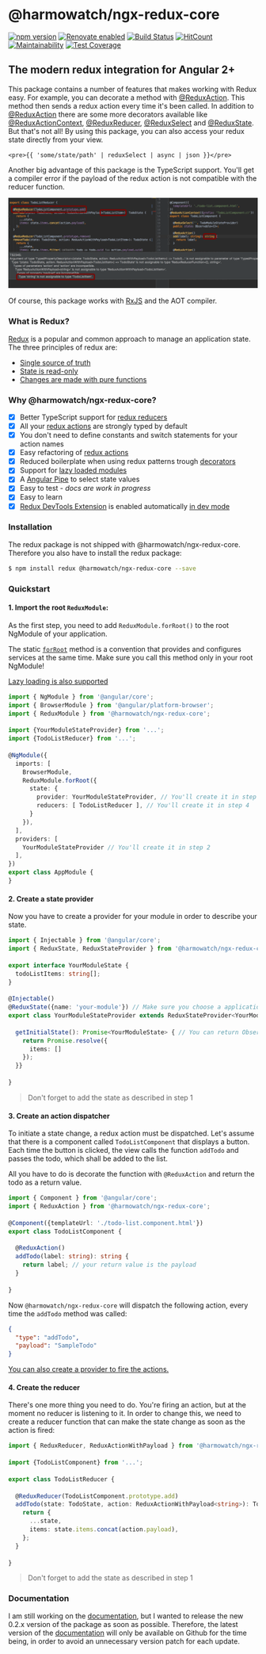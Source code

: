 # @harmowatch/ngx-redux-core

[![npm version](https://badge.fury.io/js/%40harmowatch%2Fngx-redux-core.svg)](https://badge.fury.io/js/%40harmowatch%2Fngx-redux-core)
[![Renovate enabled](https://img.shields.io/badge/renovate-enabled-brightgreen.svg)](https://renovateapp.com/)
[![Build Status](https://travis-ci.org/HarmoWatch/ngx-redux-core.svg?branch=master)](https://travis-ci.org/HarmoWatch/ngx-redux-core)
[![HitCount](http://hits.dwyl.io/harmowatch/ngx-redux-core.svg)](http://hits.dwyl.com/harmowatch/ngx-redux-core)
[![Maintainability](https://api.codeclimate.com/v1/badges/24a417a5e870fbe5e94e/maintainability)](https://codeclimate.com/github/HarmoWatch/ngx-redux-core/maintainability)
[![Test Coverage](https://api.codeclimate.com/v1/badges/24a417a5e870fbe5e94e/test_coverage)](https://codeclimate.com/github/HarmoWatch/ngx-redux-core/test_coverage)

## The modern redux integration for Angular 2+

This package contains a number of features that makes working with Redux easy. For example, 
you can decorate a method with [@ReduxAction](./docs/decorators/redux-action.md). This method then 
sends a redux action every time it's been called. In addition to [@ReduxAction](./docs/decorators/redux-action.md) 
there are some more decorators available like [@ReduxActionContext](docs/decorators/redux-action-context.md), 
[@ReduxReducer](./docs/decorators/redux-reducer.md), [@ReduxSelect](./docs/decorators/redux-select.md) and
[@ReduxState](./docs/decorators/redux-state.md). But that's not all! By using this package, you can also access 
your redux state directly from your view.

```angular2html
<pre>{{ 'some/state/path' | reduxSelect | async | json }}</pre>
```
Another big advantage of this package is the TypeScript support. You'll get a compiler error if  the payload 
of the redux action is not compatible with the reducer function.

![TypeScript support](./docs/ts-support.gif "TypeScript support")

Of course, this package works with [RxJS](https://github.com/ReactiveX/rxjs) and the AOT compiler.

### What is Redux?

[Redux](http://redux.js.org/) is a popular and common approach to manage an application state. The three principles of redux are:

- [Single source of truth](http://redux.js.org/docs/introduction/ThreePrinciples.html#single-source-of-truth)
- [State is read-only](http://redux.js.org/docs/introduction/ThreePrinciples.html#state-is-read-only)
- [Changes are made with pure functions](http://redux.js.org/docs/introduction/ThreePrinciples.html#changes-are-made-with-pure-functions)

### Why @harmowatch/ngx-redux-core?

- [x] Better TypeScript support for [redux reducers](./docs/decorators/redux-reducer.md)
- [x] All your [redux actions](./docs/decorators/redux-action.md) are strongly typed by default
- [x] You don't need to define constants and switch statements for your action names
- [x] Easy refactoring of [redux actions](./docs/decorators/redux-action.md)
- [x] Reduced boilerplate when using redux patterns trough [decorators](./docs/decorators/index.md)
- [x] Support for [lazy loaded modules](./docs/how-to/use-lazy-loading.md)
- [x] A [Angular Pipe](https://angular.io/guide/pipes) to select state values
- [x] Easy to test - *docs are work in progress*
- [x] Easy to learn
- [x] [Redux DevTools Extension](https://github.com/zalmoxisus/redux-devtools-extension) is enabled automatically [in dev mode](https://angular.io/api/core/isDevMode)

### Installation

The redux package is not shipped with @harmowatch/ngx-redux-core. 
Therefore you also have to install the redux package:

```sh
$ npm install redux @harmowatch/ngx-redux-core --save
```

### Quickstart

#### 1. Import the root `ReduxModule`:

As the first step, you need to add `ReduxModule.forRoot()` to the root NgModule of your application.

The static [`forRoot`](https://angular.io/docs/ts/latest/guide/ngmodule.html#!#core-for-root) method is a convention
that provides and configures services at the same time. Make sure you call this method only in your root NgModule!

[Lazy loading is also supported](./docs/how-to/use-lazy-loading.md)

```ts
import { NgModule } from '@angular/core';
import { BrowserModule } from '@angular/platform-browser';
import { ReduxModule } from '@harmowatch/ngx-redux-core';

import {YourModuleStateProvider} from '...';
import {TodoListReducer} from '...';

@NgModule({
  imports: [
    BrowserModule,
    ReduxModule.forRoot({
      state: {
        provider: YourModuleStateProvider, // You'll create it in step 2
        reducers: [ TodoListReducer ], // You'll create it in step 4
      }
    }),
  ],
  providers: [
    YourModuleStateProvider // You'll create it in step 2
  ],
})
export class AppModule {
}
```

#### 2. Create a state provider

Now you have to create a provider for your module in order to describe your state.

```ts
import { Injectable } from '@angular/core';
import { ReduxState, ReduxStateProvider } from '@harmowatch/ngx-redux-core';

export interface YourModuleState {
  todoListItems: string[];
}

@Injectable()
@ReduxState({name: 'your-module'}) // Make sure you choose a application-wide unique name
export class YourModuleStateProvider extends ReduxStateProvider<YourModuleState> {

  getInitialState(): Promise<YourModuleState> { // You can return Observable<YourModuleState> or YourModuleState as well
    return Promise.resolve({
      items: []
    });
  }}

}
```

> Don't forget to add the state as described in step 1

#### 3. Create an action dispatcher

To initiate a state change, a redux action must be dispatched. Let's assume that there is a component called 
`TodoListComponent` that displays a button. Each time the button is clicked, the view calls the function 
`addTodo` and passes the todo, which shall be added to the list. 

All you have to do is decorate the function with `@ReduxAction` and return the todo as a return value.

```ts
import { Component } from '@angular/core';
import { ReduxAction } from '@harmowatch/ngx-redux-core';

@Component({templateUrl: './todo-list.component.html'})
export class TodoListComponent {

  @ReduxAction()
  addTodo(label: string): string {
    return label; // your return value is the payload
  }

}
```

Now `@harmowatch/ngx-redux-core` will dispatch the following action, every time the `addTodo` method was called:

```json
{
  "type": "addTodo",
  "payload": "SampleTodo"
}
```

[You can also create a provider to fire the actions.](./docs/how-to/create-a-actions-provider.md)

#### 4. Create the reducer

There's one more thing you need to do. You're firing an action, but at the moment no reducer is listening to it.
In order to change this, we need to create a reducer function that can make the state change as soon as the action 
is fired:

```ts
import { ReduxReducer, ReduxActionWithPayload } from '@harmowatch/ngx-redux-core';

import {TodoListComponent} from '...';

export class TodoListReducer {

  @ReduxReducer(TodoListComponent.prototype.add)
  addTodo(state: TodoState, action: ReduxActionWithPayload<string>): TodoState {
    return {
      ...state,
      items: state.items.concat(action.payload),
    };
  }

}
```  

> Don't forget to add the state as described in step 1

### Documentation

I am still working on the [documentation](./docs/index.md), but I wanted to release the new 0.2.x version of the package 
as soon as possible. Therefore, the latest version of the [documentation](./docs/index.md) will only be available on Github 
for the time being, in order to avoid an unnecessary version patch for each update. 
